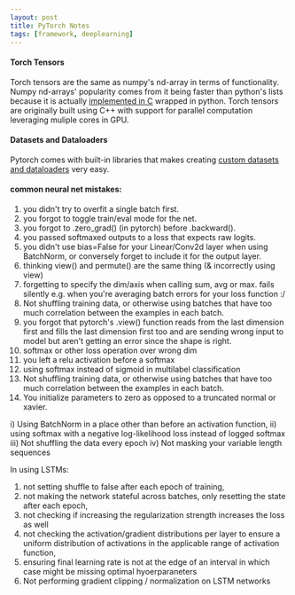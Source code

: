 ```yaml
---
layout: post
title: PyTorch Notes
tags: [framework, deeplearning]
---
```


#### Torch Tensors

Torch tensors are the same as numpy's nd-array in terms of functionality. Numpy nd-arrays' popularity comes from it being faster than 
python's lists because it is actually [implemented in C](https://github.com/numpy/numpy/tree/master/numpy/core/src) wrapped in python. Torch tensors are originally built using C++ with support for parallel computation leveraging muliple cores in GPU.

#### Datasets and Dataloaders

Pytorch comes with built-in libraries that makes creating [custom datasets and dataloaders](https://github.com/utkuozbulak/pytorch-custom-dataset-examples) very easy.

#### common neural net mistakes:
1) you didn't try to overfit a single batch first. 
2) you forgot to toggle train/eval mode for the net. 
3) you forgot to .zero_grad() (in pytorch) before .backward(). 
4) you passed softmaxed outputs to a loss that expects raw logits.
5) you didn't use bias=False for your Linear/Conv2d layer when using BatchNorm, or conversely forget to include it for the output layer.
6) thinking view() and permute() are the same thing (& incorrectly using view)
7) forgetting to specify the dim/axis when calling sum, avg or max. fails silently e.g. when you're averaging batch errors for your loss function :/
8) Not shuffling training data, or otherwise using batches that have too much correlation between the examples in each batch.
9) you forgot that pytorch's .view() function reads from the last dimension first and fills the last dimension first too and are sending wrong input to model but aren't getting an error since the shape is right.
10) softmax or other loss operation over wrong dim
11) you left a relu activation before a softmax
12) using softmax instead of sigmoid in multilabel classification
13) Not shuffling training data, or otherwise using batches that have too much correlation between the examples in each batch.
14) You initialize parameters to zero as opposed to a truncated normal or xavier.

i) Using BatchNorm in a place other than before an activation function, 
ii) using softmax with a negative log-likelihood loss instead of logged softmax 
iii) Not shuffling the data every epoch 
iv) Not masking your variable length sequences

In using LSTMs: 
1) not setting shuffle to false after each epoch of training, 
2) not making the network stateful across batches, only resetting the state after each epoch, 
3) not checking if increasing the regularization strength increases the loss as well
4) not checking the activation/gradient distributions per layer to ensure a uniform distribution of activations in the applicable range of activation function, 
5) ensuring final learning rate is not at the edge of an interval in which case might be missing optimal hyoerparaneters
6) Not performing gradient clipping / normalization on LSTM networks
